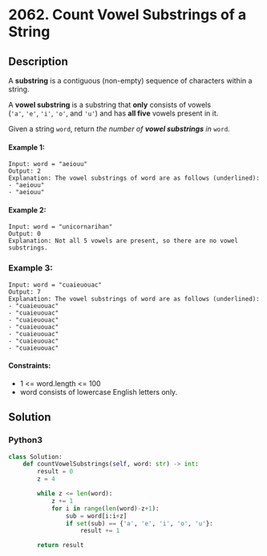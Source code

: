 # 2062. Count Vowel Substrings of a String


## Description
A **substring** is a contiguous (non-empty) sequence of characters within a string.

A **vowel substring** is a substring that **only** consists of vowels (`'a'`, `'e'`, `'i'`, `'o'`, and `'u'`) and has **all five** vowels present in it.

Given a string `word`, return *the number of **vowel substrings** in* `word`.

#### Example 1:
```
Input: word = "aeiouu"
Output: 2
Explanation: The vowel substrings of word are as follows (underlined):
- "aeiouu"
- "aeiouu"
```

#### Example 2:
```
Input: word = "unicornarihan"
Output: 0
Explanation: Not all 5 vowels are present, so there are no vowel substrings.
```

### Example 3:
```
Input: word = "cuaieuouac"
Output: 7
Explanation: The vowel substrings of word are as follows (underlined):
- "cuaieuouac"
- "cuaieuouac"
- "cuaieuouac"
- "cuaieuouac"
- "cuaieuouac"
- "cuaieuouac"
- "cuaieuouac"
```

#### Constraints:
- 1 <= word.length <= 100
- word consists of lowercase English letters only.


## Solution

### Python3
```python
class Solution:
    def countVowelSubstrings(self, word: str) -> int:
        result = 0
        z = 4

        while z <= len(word):
            z += 1
            for i in range(len(word)-z+1):
                sub = word[i:i+z]
                if set(sub) == {'a', 'e', 'i', 'o', 'u'}: 
                    result += 1

        return result
```

